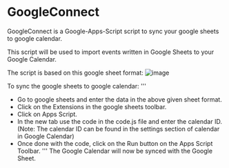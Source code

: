 # GoogleConnect
GoogleConnect is a Google-Apps-Script script to sync your google sheets to google calendar.

This script will be used to import events written in Google Sheets to your Google Calendar. 

The script is based on this google sheet format:
![image](https://user-images.githubusercontent.com/54525627/210228681-d2ecf204-7cc2-4628-96e1-7877418b25d8.png)

To sync the google sheets to google calendar:
'''
* Go to google sheets and enter the data in the above given sheet format.
* Click on the Extensions in the google sheets toolbar.
* Click on Apps Script.
* In the new tab use the code in the code.js file and enter the calendar ID.
    (Note: The calendar ID can be found in the settings section of calendar in Google Calendar)
* Once done with the code, click on the Run button on the Apps Script Toolbar.
'''
The Google Calendar will now be synced with the Google Sheet.
